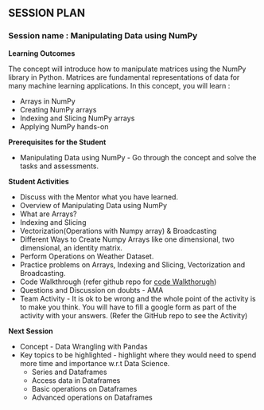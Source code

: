 
## SESSION PLAN

### **Session name**  : Manipulating Data using NumPy

**Learning Outcomes**

The concept will introduce how to manipulate matrices using the NumPy library in Python. Matrices are fundamental representations of data for many machine learning applications. In this concept, you will learn :
- Arrays in NumPy
- Creating NumPy arrays
- Indexing and Slicing NumPy arrays
- Applying NumPy hands-on

**Prerequisites for the Student**

- Manipulating Data using NumPy  - Go through the concept and solve the tasks and assessments.



**Student Activities**

- Discuss with the Mentor what you have learned.
- Overview of Manipulating Data using NumPy
- What are Arrays?
- Indexing and Slicing
- Vectorization(Operations with Numpy array) & Broadcasting
- Different Ways to Create Numpy Arrays like one dimensional, two dimensional, an identity matrix.
- Perform Operations on Weather Dataset.
- Practice problems on Arrays, Indexing and Slicing, Vectorization and Broadcasting.
- Code Walkthrough (refer github repo for [code Walkthorugh](https://github.com/commit-live-students/GLabs_DSMX/tree/master/Sprint%202%20NumPy%20and%20Pandas/2.1%20Manipulating%20Data%20Using%20Numpy/Code%20Walkthrough))
- Questions and Discussion on doubts - AMA 
- Team Activity - It is ok to be wrong and the whole point of the activity is to make you think. You will have to fill a google form as part of the activity with your answers. (Refer the GitHub repo to see the Activity)

**Next Session**

- Concept - Data Wrangling with Pandas
- Key topics to be highlighted - highlight where they would need to spend more time and importance w.r.t Data Science. 
    - Series and Dataframes
    - Access data in Dataframes
    - Basic operations on Dataframes
    - Advanced operations on Dataframes



